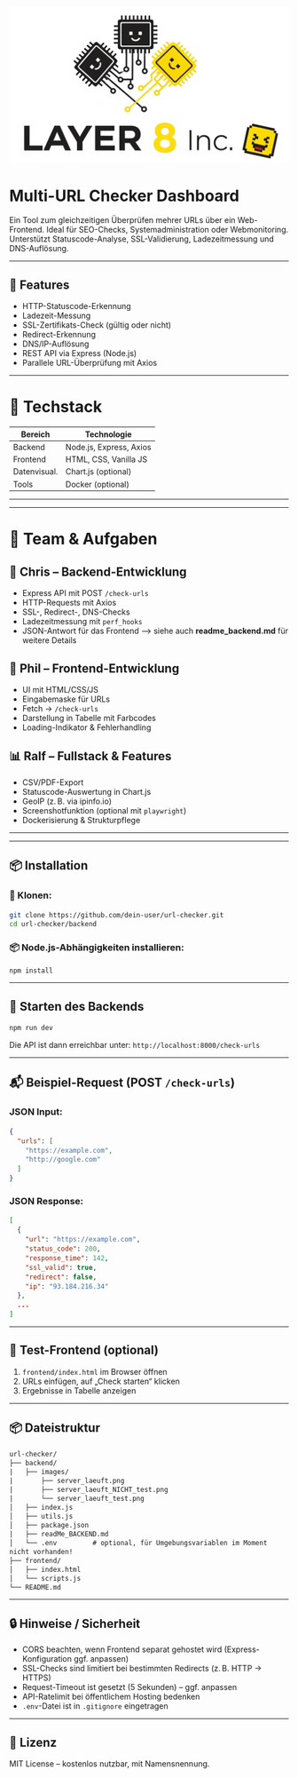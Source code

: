 ![logo](./backend/images/layer8.png)


# Multi-URL Checker Dashboard

Ein Tool zum gleichzeitigen Überprüfen mehrer URLs über ein Web-Frontend. Ideal für SEO-Checks, Systemadministration oder Webmonitoring. Unterstützt Statuscode-Analyse, SSL-Validierung, Ladezeitmessung und DNS-Auflösung.

---

## 🔧 Features
- HTTP-Statuscode-Erkennung
- Ladezeit-Messung
- SSL-Zertifikats-Check (gültig oder nicht)
- Redirect-Erkennung
- DNS/IP-Auflösung
- REST API via Express (Node.js)
- Parallele URL-Überprüfung mit Axios

---

# 🧰 Techstack

| Bereich       | Technologie            |
|--------------|------------------------|
| Backend       | Node.js, Express, Axios |
| Frontend      | HTML, CSS, Vanilla JS |
| Datenvisual.  | Chart.js (optional)    |
| Tools         | Docker (optional)      |
---
---
# 👥 Team & Aufgaben

## 🔧 Chris – Backend-Entwicklung

- Express API mit POST `/check-urls`
- HTTP-Requests mit Axios
- SSL-, Redirect-, DNS-Checks
- Ladezeitmessung mit `perf_hooks`
- JSON-Antwort für das Frontend
--> siehe auch **readme_backend.md** für weitere Details

## 🎨 Phil – Frontend-Entwicklung

- UI mit HTML/CSS/JS
- Eingabemaske für URLs
- Fetch → `/check-urls`
- Darstellung in Tabelle mit Farbcodes
- Loading-Indikator & Fehlerhandling

## 📊 Ralf – Fullstack & Features

- CSV/PDF-Export
- Statuscode-Auswertung in Chart.js
- GeoIP (z. B. via ipinfo.io)
- Screenshotfunktion (optional mit `playwright`)
- Dockerisierung & Strukturpflege



---
---

## 📦 Installation

### 🔁 Klonen:
```bash
git clone https://github.com/dein-user/url-checker.git
cd url-checker/backend
```

### 📦 Node.js-Abhängigkeiten installieren:
```bash
npm install
```

---

## 🚀 Starten des Backends
```bash
npm run dev
```
Die API ist dann erreichbar unter: `http://localhost:8000/check-urls`

---

## 📬 Beispiel-Request (POST `/check-urls`)

### JSON Input:
```json
{
  "urls": [
    "https://example.com",
    "http://google.com"
  ]
}
```

### JSON Response:
```json
[
  {
    "url": "https://example.com",
    "status_code": 200,
    "response_time": 142,
    "ssl_valid": true,
    "redirect": false,
    "ip": "93.184.216.34"
  },
  ...
]
```

---

## 🧪 Test-Frontend (optional)
1. `frontend/index.html` im Browser öffnen
2. URLs einfügen, auf „Check starten“ klicken
3. Ergebnisse in Tabelle anzeigen

---

## 📦 Dateistruktur
```
url-checker/
├── backend/
|   ├── images/
|       ├── server_laeuft.png
|       ├── server_laeuft_NICHT_test.png
|       └── server_laeuft_test.png
│   ├── index.js
│   ├── utils.js
│   ├── package.json
|   ├── readMe_BACKEND.md
│   └── .env         # optional, für Umgebungsvariablen im Moment nicht vorhanden!
├── frontend/
│   ├── index.html
│   └── scripts.js
└── README.md
```

---

## 🔒 Hinweise / Sicherheit
- CORS beachten, wenn Frontend separat gehostet wird (Express-Konfiguration ggf. anpassen)
- SSL-Checks sind limitiert bei bestimmten Redirects (z. B. HTTP → HTTPS)
- Request-Timeout ist gesetzt (5 Sekunden) – ggf. anpassen
- API-Ratelimit bei öffentlichem Hosting bedenken
- `.env`-Datei ist in `.gitignore` eingetragen

---

## 📃 Lizenz
MIT License – kostenlos nutzbar, mit Namensnennung.
